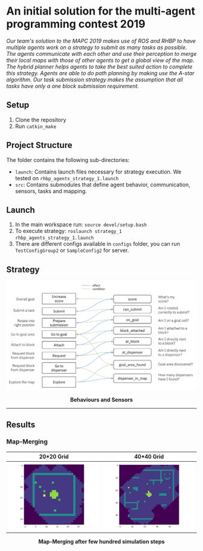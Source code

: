 # An initial solution for the multi-agent programming contest 2019

_Our team's solution to the MAPC 2019 makes use of ROS and RHBP to have multiple agents work on a strategy to submit as many tasks as possible. The agents communicate with each other and use their perception to merge their local maps with those of other agents to get a global view of the map. The hybrid planner helps agents to take the best suited action to complete this strategy. Agents are able to do path planning by making use the A-star algorithm. *Our task submission strategy makes the assumption that all tasks have only a one block submission requirement.*_

## Setup

1. Clone the repository
2. Run `catkin_make` 

## Project Structure
The folder contains the following sub-directories:

 - `launch`: Contains launch files necessary for strategy execution. We tested on `rhbp_agents_strategy_1.launch`
 - `src`: Contains submodules that define agent behavior, communication, sensors, tasks and mapping. 
 
## Launch

 1. In the main workspace run: `source devel/setup.bash` 
 2. To execute strategy: `roslaunch strategy_1 rhbp_agents_strategy_1.launch`
 3. There are different configs available in `configs` folder, you can run `TestConfigGroup2` or `SampleConfig2` for server.


## Strategy

![](./figures/strategy.png)

**<p align="center">Behaviours and Sensors</p>**

----------------------

## Results

### Map-Merging

20*20 Grid             |  40*40 Grid 
:-------------------------:|:-------------------------:
![](./figures/small_map.png)  |  ![](./figures/big_map.png)

**<p align="center">Map-Merging after few hundred simulation steps </p>**





